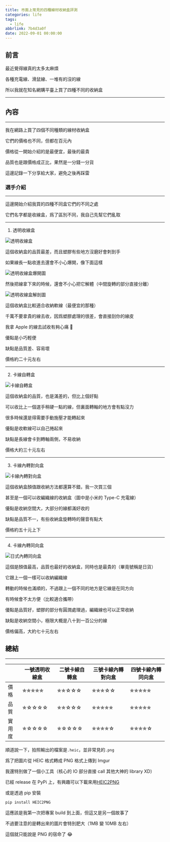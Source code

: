 ```yaml
---
title: 市面上常見的四種線材收納盒評測
categories: life
tags:
  - life
abbrlink: 7b4d3a0f
date: 2022-09-01 00:00:00
---
```


## 前言

最近覺得線真的太多太麻煩

各種充電線、滑鼠線、一堆有的沒的線

所以我就在知名網購平臺上買了四種不同的收納盒

---

<!--more-->

## 內容

---

我在網路上買了四個不同種類的線材收納盒

它們的價格也不同，但都在百元內

價格從一開始介紹的是最便宜，最後的最貴

品質也是跟價格成正比，果然是一分錢一分貨

這邊記錄一下分享給大家，避免之後再踩雷

### 選手介紹

---

這邊開始介紹我買的四種不同盒它們的不同之處

它們名字都是收線盒，爲了區別不同，我自己先幫它們亂取

---

1.  透明收線盒

![透明收線盒](https://i.imgur.com/cZdg3zh.jpeg)

這個收納盒的品質最差，而且塑膠有些地方沒磨好會刺到手

如果線長一點收進去還會不小心爆開，像下面這樣

![透明收線盒爆開圖](https://i.imgur.com/S8PyHcg.jpeg)

然後把線拿下來的時候，還會不小心把它解體（中間旋轉的部分直接分離）

![透明收線盒解剖圖](https://i.imgur.com/H0DoGcz.jpeg)

這個收納盒比較適合收納軟線（最便宜的那種）

千萬不要拿貴的線去收，因爲塑膠處理的很差，會直接刮你的線皮

我拿 Apple 的線去試收有夠心痛 🥲

優點是小巧輕便

缺點是品質差、容易壞

價格約二十元左右

---

2.  卡線自轉盒

![卡線自轉盒](https://i.imgur.com/B17zOCc.jpeg)

這個收納盒的品質，也是滿差的，但比上個好點

可以收比上一個選手稍硬一點的線，但裏面轉軸的地方會有點沒力

很多時候還是得需要手動施壓才能轉起來

優點是收軟線可以自己捲起來

缺點是長線會卡到轉軸兩側，不易收納

價格大約三十元左右

---

3. 卡線內轉對向盒

![卡線內轉對向盒](https://i.imgur.com/VrvjH8r.jpeg)

這個收納盒顏值跟收納方法都還算不錯，我一次買三個

甚至是一個可以收編織線的收納盒（圖中是小米的 Type-C 充電線）

優點是收納空間大，大部分的線都滿好收的

缺點是品質不一，有些收納盒旋轉時的聲音有點大

價格約五十元上下

---

4. 卡線內轉同向盒

![日式內轉同向盒](https://i.imgur.com/Zhl7kBI.jpg)

這個是顏值最高，品質也最好的收納盒，同時也是最貴的（畢竟號稱是日貨）

它跟上一個一樣可以收納編織線

轉動的時候也滿順的，不過跟上一個不同的地方是它線是在同方向

有時候會不太方便（比較適合攜帶）

優點是品質好，塑膠的部分有圓潤處理過，編織線也可以正常收納

缺點是收納空間小，極限大概是八十到一百公分的線

價格偏高，大約七十元左右

## 總結

---

|        | 一號透明收線盒 | 二號卡線自轉盒 | 三號卡線內轉對向盒 | 四號卡線內轉同向盒 |
| ------ | -------------- | -------------- | ------------------ | ------------------ |
| 價格   | ✯✯✯✯✯          | ✯✯☆☆☆          | ✯✯✯☆☆              | ✯✯✯✯✯              |
| 品質   | ✯☆☆☆☆          | ✯✯☆☆☆          | ✯✯✯✯✯              | ✯✯✯✯✯              |
| 實用度 | ✯☆☆☆☆          | ✯☆☆☆☆          | ✯✯✯✯☆              | ✯✯✯✯☆              |

順道說一下，拍照輸出的檔案是`.heic`，並非常見的`.png`

爲了把圖片從 HEIC 格式轉成 PNG 格式上傳到 Imgur

我還特別做了一個小工具（核心的 IO 部分直接 call 其他大神的 library XD）

已經 release 在 PyPi 上，有興趣可以下載來用[HEIC2PNG](https://pypi.org/project/HEIC2PNG/)

或是透過 pip 安裝

```bash
pip install HEIC2PNG
```

這應該是我第一次把專案 build 到上面，但這又是另一個故事了

不過要注意的是轉出來的圖片會特別肥大（1MB 變 10MB 左右）

這個就只能說是 PNG 的宿命了 😂
